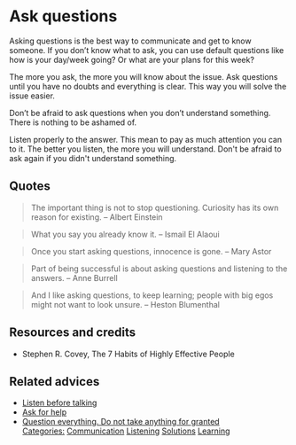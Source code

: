# Ask questions

Asking questions is the best way to communicate and get to know someone. If you don’t know what to ask, you can use default questions like how is your day/week going? Or what are your plans for this week?

The more you ask, the more you will know about the issue. Ask questions until you have no doubts and everything is clear. This way you will solve the issue easier.

Don’t be afraid to ask questions when you don’t understand something. There is nothing to be ashamed of.

Listen properly to the answer. This mean to pay as much attention you can to it. The better you listen, the more you will understand. Don't be afraid to ask again if you didn't understand something.

## Quotes

> The important thing is not to stop questioning. Curiosity has its own reason for existing.
> – Albert Einstein

> What you say you already know it.
> – Ismail El Alaoui

> Once you start asking questions, innocence is gone. 
> – Mary Astor

> Part of being successful is about asking questions and listening to the answers.
> – Anne Burrell

> And I like asking questions, to keep learning; people with big egos might not want to look unsure. 
> – Heston Blumenthal

## Resources and credits

- Stephen R. Covey, The 7 Habits of Highly Effective People

## Related advices

- [Listen before talking](../Listen%20before%20talking/index.md)
- [Ask for help](../Ask%20for%20help/index.md)
- [Question everything. Do not take anything for granted](../Question%20everything.%20Do%20not%20take%20anything%20for%20granted/index.md)
<br/>[Categories:](../Categories/index.md) [Communication](../Categories/Communication.md) [Listening](../Categories/Listening.md) [Solutions](../Categories/Solutions.md) [Learning](../Categories/Learning.md)